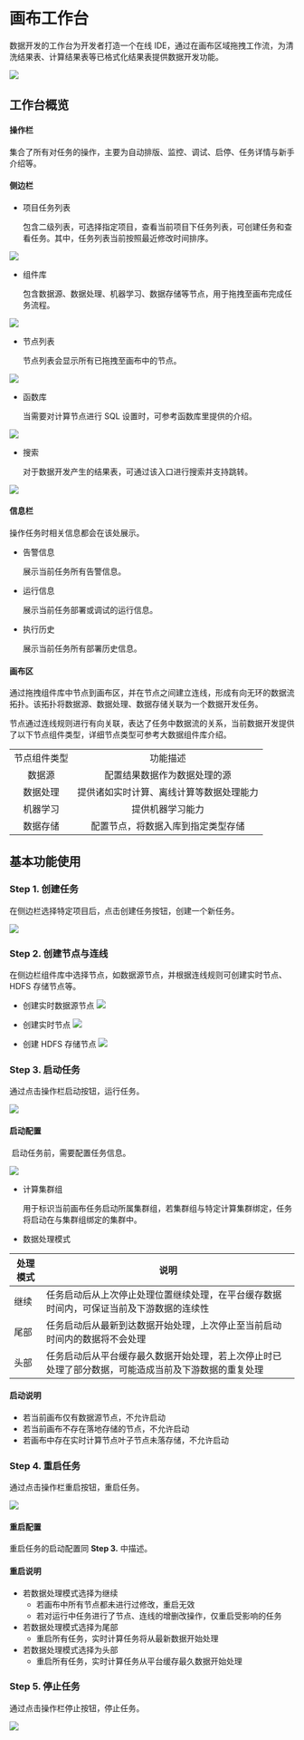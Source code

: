 # 画布工作台

数据开发的工作台为开发者打造一个在线 IDE，通过在画布区域拖拽工作流，为清洗结果表、计算结果表等已格式化结果表提供数据开发功能。

![](../../../assets/dataflow/ide/dataflow-whole-tencent.png)


## 工作台概览

#### 操作栏

集合了所有对任务的操作，主要为自动排版、监控、调试、启停、任务详情与新手介绍等。


#### 侧边栏

- 项目任务列表

    包含二级列表，可选择指定项目，查看当前项目下任务列表，可创建任务和查看任务。其中，任务列表当前按照最近修改时间排序。

![](../../../assets/dataflow/ide/dataflow-flow-list.png)


- 组件库

    包含数据源、数据处理、机器学习、数据存储等节点，用于拖拽至画布完成任务流程。

![](../../../assets/dataflow/ide/dataflow-component.png)


- 节点列表

    节点列表会显示所有已拖拽至画布中的节点。

![](../../../assets/dataflow/ide/dataflow-current-nodes.png)


- 函数库

    当需要对计算节点进行 SQL 设置时，可参考函数库里提供的介绍。

![](../../../assets/dataflow/ide/dataflow-function-doc.png)

- 搜索

  对于数据开发产生的结果表，可通过该入口进行搜索并支持跳转。

![](../../../assets/dataflow/ide/dataflow-search-rt.png)

#### 信息栏

操作任务时相关信息都会在该处展示。

- 告警信息

    展示当前任务所有告警信息。

- 运行信息

    展示当前任务部署或调试的运行信息。

- 执行历史

    展示当前任务所有部署历史信息。


#### 画布区

通过拖拽组件库中节点到画布区，并在节点之间建立连线，形成有向无环的数据流拓扑。该拓扑将数据源、数据处理、数据存储关联为一个数据开发任务。

节点通过连线规则进行有向关联，表达了任务中数据流的关系，当前数据开发提供了以下节点组件类型，详细节点类型可参考大数据组件库介绍。

<table style="text-align: center;">
    <tr>
        <td>节点组件类型</td>
        <td>功能描述</td>
   </tr>
   <tr>
        <td>数据源</td>
        <td>配置结果数据作为数据处理的源</td>
   </tr>
    <tr>
        <td>数据处理</td>
        <td>提供诸如实时计算、离线计算等数据处理能力</td>
    </tr>
    <tr>
        <td>机器学习</td>
        <td>提供机器学习能力</td>
    </tr>
    <tr>
        <td>数据存储</td>
        <td>配置节点，将数据入库到指定类型存储</td>
    </tr>
</table>


## 基本功能使用

### Step 1. 创建任务

在侧边栏选择特定项目后，点击创建任务按钮，创建一个新任务。

![](../../../assets/dataflow/ide/dataflow-flow-create.png)


### Step 2. 创建节点与连线

在侧边栏组件库中选择节点，如数据源节点，并根据连线规则可创建实时节点、HDFS 存储节点等。

- 创建实时数据源节点
![](../../../assets/dataflow/ide/dataflow-node-source.png)


- 创建实时节点
  ![](../../../assets/dataflow/ide/dataflow-node-stream.png)

- 创建 HDFS 存储节点
  ![](../../../assets/dataflow/ide/dataflow-node-storage.png)

### Step 3. 启动任务

通过点击操作栏启动按钮，运行任务。

![](../../../assets/dataflow/ide/dataflow-flow-start.png)

####  启动配置

​	启动任务前，需要配置任务信息。

![](../../../assets/dataflow/ide/dataflow-start-configuration.png)

- 计算集群组

  用于标识当前画布任务启动所属集群组，若集群组与特定计算集群绑定，任务将启动在与集群组绑定的集群中。

- 数据处理模式

|  处理模式   | 说明  |
|  ----  | ----  |
| 继续  | 任务启动后从上次停止处理位置继续处理，在平台缓存数据时间内，可保证当前及下游数据的连续性 |
| 尾部  | 任务启动后从最新到达数据开始处理，上次停止至当前启动时间内的数据将不会处理 |
| 头部  | 任务启动后从平台缓存最久数据开始处理，若上次停止时已处理了部分数据，可能造成当前及下游数据的重复处理 |

#### 启动说明

- 若当前画布仅有数据源节点，不允许启动
- 若当前画布不存在落地存储的节点，不允许启动
- 若画布中存在实时计算节点叶子节点未落存储，不允许启动

### Step 4. 重启任务

通过点击操作栏重启按钮，重启任务。

![](../../../assets/dataflow/ide/dataflow-flow-restart.png)

#### 重启配置

重启任务的启动配置同 **Step 3.** 中描述。

#### 重启说明

- 若数据处理模式选择为继续
  - 若画布中所有节点都未进行过修改，重启无效
  - 若对运行中任务进行了节点、连线的增删改操作，仅重启受影响的任务
- 若数据处理模式选择为尾部
  - 重启所有任务，实时计算任务将从最新数据开始处理
- 若数据处理模式选择为头部
  - 重启所有任务，实时计算任务从平台缓存最久数据开始处理

### Step 5. 停止任务

通过点击操作栏停止按钮，停止任务。

![](../../../assets/dataflow/ide/dataflow-flow-stop.png)